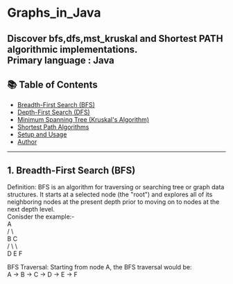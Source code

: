 # Graphs_in_Java
Discover bfs,dfs,mst_kruskal and Shortest PATH algorithmic implementations. <br> 
Primary language : Java
---

## 📚 Table of Contents

- [Breadth-First Search (BFS)](src/BFS)
- [Depth-First Search (DFS)](src/DFS)
- [Minimum Spanning Tree (Kruskal's Algorithm)](src/MST_kruskal)
- [Shortest Path Algorithms](src/ShortestPath)
- [Setup and Usage](#setup-and-usage)
- [Author](#author)

---

## 1. Breadth-First Search (BFS) 
Definition: 
BFS is an algorithm for traversing or searching tree or graph data structures. It starts at a selected node (the "root") and 
explores all of its neighboring nodes at the present depth prior to moving on to nodes at the next depth level.  
Conisder the example:-<br> 
       A  
      /  \  
     B     C  
   /  \     \  
  D    E      F  
  
BFS Traversal: Starting from node A, the BFS traversal would be:<br> 
A -> B -> C -> D -> E -> F 

